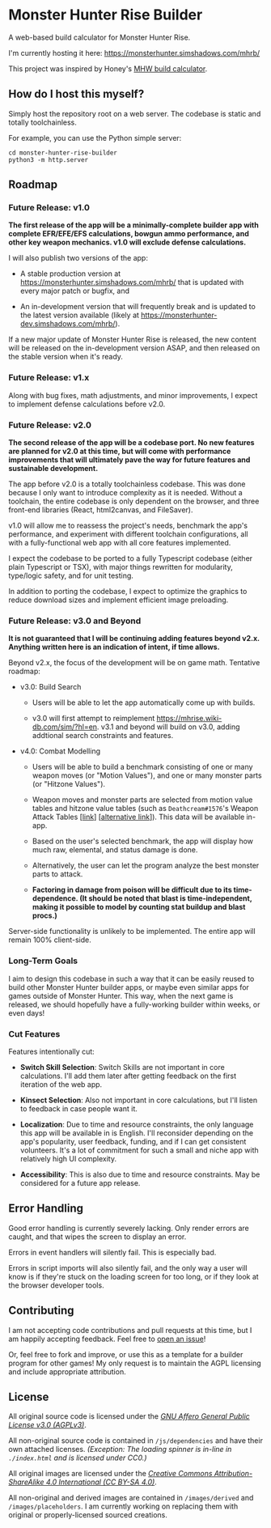 # Monster Hunter Rise Builder

A web-based build calculator for Monster Hunter Rise.

I'm currently hosting it here: <https://monsterhunter.simshadows.com/mhrb/>

This project was inspired by Honey's [MHW build calculator](https://honeyhunterworld.com/mhwbi/).

## How do I host this myself?

Simply host the repository root on a web server. The codebase is static and totally toolchainless.

For example, you can use the Python simple server:

```
cd monster-hunter-rise-builder
python3 -m http.server
```

## Roadmap

### Future Release: v1.0

**The first release of the app will be a minimally-complete builder app with complete EFR/EFE/EFS calculations, bowgun ammo performance, and other key weapon mechanics. v1.0 will exclude defense calculations.**

I will also publish two versions of the app:

- A stable production version at <https://monsterhunter.simshadows.com/mhrb/> that is updated with every major patch or bugfix, and

- An in-development version that will frequently break and is updated to the latest version available (likely at <https://monsterhunter-dev.simshadows.com/mhrb/>).

If a new major update of Monster Hunter Rise is released, the new content will be released on the in-development version ASAP, and then released on the stable version when it's ready.

### Future Release: v1.x

Along with bug fixes, math adjustments, and minor improvements, I expect to implement defense calculations before v2.0.

### Future Release: v2.0

**The second release of the app will be a codebase port. No new features are planned for v2.0 at this time, but will come with performance improvements that will ultimately pave the way for future features and sustainable development.**

The app before v2.0 is a totally toolchainless codebase. This was done because I only want to introduce complexity as it is needed. Without a toolchain, the entire codebase is only dependent on the browser, and three front-end libraries (React, html2canvas, and FileSaver).

v1.0 will allow me to reassess the project's needs, benchmark the app's performance, and experiment with different toolchain configurations, all with a fully-functional web app with all core features implemented.

I expect the codebase to be ported to a fully Typescript codebase (either plain Typescript or TSX), with major things rewritten for modularity, type/logic safety, and for unit testing.

In addition to porting the codebase, I expect to optimize the graphics to reduce download sizes and implement efficient image preloading.

### Future Release: v3.0 and Beyond

**It is not guaranteed that I will be continuing adding features beyond v2.x. Anything written here is an indication of intent, if time allows.**

Beyond v2.x, the focus of the development will be on game math. Tentative roadmap:

- v3.0: Build Search

    - Users will be able to let the app automatically come up with builds.

    - v3.0 will first attempt to reimplement <https://mhrise.wiki-db.com/sim/?hl=en>. v3.1 and beyond will build on v3.0, adding addtional search constraints and features.

- v4.0: Combat Modelling

    - Users will be able to build a benchmark consisting of one or many weapon moves (or "Motion Values"), and one or many monster parts (or "Hitzone Values").

    - Weapon moves and monster parts are selected from motion value tables and hitzone value tables (such as `Deathcream#1576`'s Weapon Attack Tables [[link](http://bit.ly/MHRWeaponAttackTables)] [[alternative link](https://docs.google.com/spreadsheets/d/e/2PACX-1vSMMtrWj7JH1-_Qr_xKb2lxZaZJ_Sq-ta43u6fLmpzVwqMfiTR-KqAFRDk6Zuw9WzM1sCgU9Th5lMoj/pubhtml)]). This data will be available in-app.

    - Based on the user's selected benchmark, the app will display how much raw, elemental, and status damage is done.

    - Alternatively, the user can let the program analyze the best monster parts to attack.

    - **Factoring in damage from poison will be difficult due to its time-dependence. (It should be noted that blast is time-independent, making it possible to model by counting stat buildup and blast procs.)**

Server-side functionality is unlikely to be implemented. The entire app will remain 100% client-side.

### Long-Term Goals

I aim to design this codebase in such a way that it can be easily reused to build other Monster Hunter builder apps, or maybe even similar apps for games outside of Monster Hunter. This way, when the next game is released, we should hopefully have a fully-working builder within weeks, or even days!

### Cut Features

Features intentionally cut:

- **Switch Skill Selection**: Switch Skills are not important in core calculations. I'll add them later after getting feedback on the first iteration of the web app.

- **Kinsect Selection**: Also not important in core calculations, but I'll listen to feedback in case people want it.

- **Localization**: Due to time and resource constraints, the only language this app will be available in is English. I'll reconsider depending on the app's popularity, user feedback, funding, and if I can get consistent volunteers. It's a lot of commitment for such a small and niche app with relatively high UI complexity.

- **Accessibility**: This is also due to time and resource constraints. May be considered for a future app release.

## Error Handling

Good error handling is currently severely lacking. Only render errors are caught, and that wipes the screen to display an error.

Errors in event handlers will silently fail. This is especially bad.

Errors in script imports will also silently fail, and the only way a user will know is if they're stuck on the loading screen for too long, or if they look at the browser developer tools.

## Contributing

I am not accepting code contributions and pull requests at this time, but I am happily accepting feedback. Feel free to [open an issue](https://github.com/simshadows/monster-hunter-rise-builder/issues)!

Or, feel free to fork and improve, or use this as a template for a builder program for other games! My only request is to maintain the AGPL licensing and include appropriate attribution.

## License

All original source code is licensed under the [*GNU Affero General Public License v3.0 (AGPLv3)*](https://www.gnu.org/licenses/agpl-3.0.en.html).

All non-original source code is contained in `/js/dependencies` and have their own attached licenses. *(Exception: The loading spinner is in-line in `./index.html` and is licensed under CC0.)*

All original images are licensed under the [*Creative Commons Attribution-ShareAlike 4.0 International (CC BY-SA 4.0)*](https://creativecommons.org/licenses/by-sa/4.0/).

All non-original and derived images are contained in `/images/derived` and `/images/placeholders`. I am currently working on replacing them with original or properly-licensed sourced creations.


